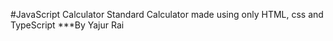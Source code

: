#JavaScript Calculator
Standard Calculator made using only HTML, css and TypeScript
***By Yajur Rai
